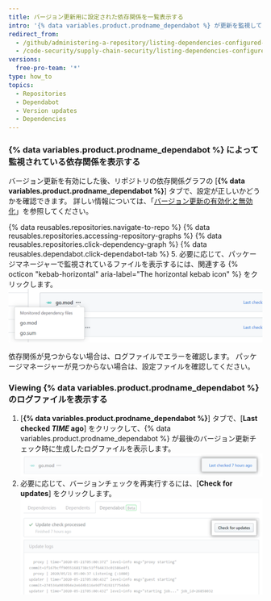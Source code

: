 ```yaml
---
title: バージョン更新用に設定された依存関係を一覧表示する
intro: '{% data variables.product.prodname_dependabot %} が更新を監視している依存関係を表示できます。'
redirect_from:
  - /github/administering-a-repository/listing-dependencies-configured-for-version-updates
  - /code-security/supply-chain-security/listing-dependencies-configured-for-version-updates
versions:
  free-pro-team: '*'
type: how_to
topics:
  - Repositories
  - Dependabot
  - Version updates
  - Dependencies
---
```


### {% data variables.product.prodname_dependabot %} によって監視されている依存関係を表示する

バージョン更新を有効にした後、リポジトリの依存関係グラフの [**{% data variables.product.prodname_dependabot %}**] タブで、設定が正しいかどうかを確認できます。 詳しい情報については、「[バージョン更新の有効化と無効化](/github/administering-a-repository/enabling-and-disabling-version-updates)」を参照してください。

{% data reusables.repositories.navigate-to-repo %}
{% data reusables.repositories.accessing-repository-graphs %}
{% data reusables.repositories.click-dependency-graph %}
{% data reusables.dependabot.click-dependabot-tab %}
5. 必要に応じて、パッケージマネージャーで監視されているファイルを表示するには、関連する {% octicon "kebab-horizontal" aria-label="The horizontal kebab icon" %} をクリックします。 ![監視対象の依存関係ファイル](/assets/images/help/dependabot/monitored-dependency-files.png)

依存関係が見つからない場合は、ログファイルでエラーを確認します。 パッケージマネージャーが見つからない場合は、設定ファイルを確認してください。

### Viewing {% data variables.product.prodname_dependabot %} のログファイルを表示する

1. [**{% data variables.product.prodname_dependabot %}**] タブで、[**Last checked *TIME* ago**] をクリックして、{% data variables.product.prodname_dependabot %} が最後のバージョン更新チェック時に生成したログファイルを表示します。 ![ログファイルの表示](/assets/images/help/dependabot/last-checked-link.png)
2. 必要に応じて、バージョンチェックを再実行するには、[**Check for updates**] をクリックします。 ![更新の確認](/assets/images/help/dependabot/check-for-updates.png)
